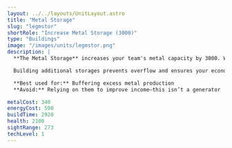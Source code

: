 ```yaml
---
layout: ../../layouts/UnitLayout.astro
title: "Metal Storage"
slug: "legmstor"
shortRole: "Increase Metal Storage (3000)"
type: "Buildings"
image: "/images/units/legmstor.png"
description: |
  **The Metal Storage** increases your team's metal capacity by 3000. While it doesn’t generate or spend resources, it’s essential when your economy is producing more metal than you can use.

  Building additional storages prevents overflow and ensures your economy keeps running efficiently. Place them safely in your base, as they are relatively fragile compared to their value.

  **Best used for:** Buffering excess metal production  
  **Avoid:** Relying on them to improve income—this isn’t a generator

metalCost: 340
energyCost: 590
buildTime: 2920
health: 2100
sightRange: 273
techLevel: 1
---
```

